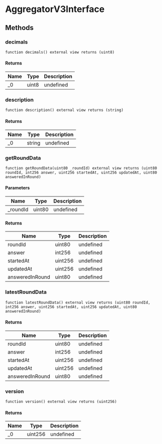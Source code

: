 # AggregatorV3Interface

## Methods

### decimals

```solidity
function decimals() external view returns (uint8)
```

#### Returns

| Name | Type  | Description |
| ---- | ----- | ----------- |
| \_0  | uint8 | undefined   |

### description

```solidity
function description() external view returns (string)
```

#### Returns

| Name | Type   | Description |
| ---- | ------ | ----------- |
| \_0  | string | undefined   |

### getRoundData

```solidity
function getRoundData(uint80 _roundId) external view returns (uint80 roundId, int256 answer, uint256 startedAt, uint256 updatedAt, uint80 answeredInRound)
```

#### Parameters

| Name      | Type   | Description |
| --------- | ------ | ----------- |
| \_roundId | uint80 | undefined   |

#### Returns

| Name            | Type    | Description |
| --------------- | ------- | ----------- |
| roundId         | uint80  | undefined   |
| answer          | int256  | undefined   |
| startedAt       | uint256 | undefined   |
| updatedAt       | uint256 | undefined   |
| answeredInRound | uint80  | undefined   |

### latestRoundData

```solidity
function latestRoundData() external view returns (uint80 roundId, int256 answer, uint256 startedAt, uint256 updatedAt, uint80 answeredInRound)
```

#### Returns

| Name            | Type    | Description |
| --------------- | ------- | ----------- |
| roundId         | uint80  | undefined   |
| answer          | int256  | undefined   |
| startedAt       | uint256 | undefined   |
| updatedAt       | uint256 | undefined   |
| answeredInRound | uint80  | undefined   |

### version

```solidity
function version() external view returns (uint256)
```

#### Returns

| Name | Type    | Description |
| ---- | ------- | ----------- |
| \_0  | uint256 | undefined   |

